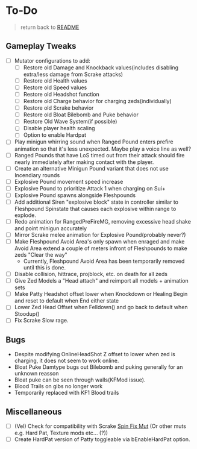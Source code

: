 # To-Do

> return back to [README](../README.md#documentation)

## Gameplay Tweaks

- [ ] Mutator configurations to add:
   - [ ] Restore old Damage and Knockback values(includes disabling extra/less damage from Scrake attacks)
   - [ ] Restore old Health values
   - [ ] Restore old Speed values
   - [ ] Restore old Headshot function
   - [ ] Restore old Charge behavior for charging zeds(individually)
   - [ ] Restore old Scrake behavior
   - [ ] Restore old Bloat Bilebomb and Puke behavior
   - [ ] Restore Old Wave System(if possible)   
   - [ ] Disable player health scaling
   - [ ] Option to enable Hardpat
- [ ] Play minigun whirring sound when Ranged Pound enters prefire animation so that it's less unexpected. Maybe play a voice line as well?
- [ ] Ranged Pounds that have LoS timed out from their attack should fire nearly immediately after making contact with the player.
- [ ] Create an alternative Minigun Pound variant that does not use Incendiary rounds
- [ ] Explosive Pound movement speed increase
- [ ] Explosive Pound to prioritize Attack 1 when charging on Sui+
- [ ] Explosive Pound spawns alongside Fleshpounds
- [ ] Add additional Siren "explosive block" state in controller similar to Fleshpound Spinstate that causes each explosive within range to explode.
- [ ] Redo animation for RangedPreFireMG, removing excessive head shake and point minigun accurately
- [ ] Mirror Scrake melee animation for Explosive Pound(probably never?)
- [ ] Make Fleshpound Avoid Area's only spawn when enraged and make Avoid Area extend a couple of meters infront of Fleshpounds to make zeds "Clear the way"
  - Currently, Fleshpound Avoid Area has been temporarily removed until this is done.
- [ ] Disable collision, hittrace, projblock, etc. on death for all zeds
- [ ] Give Zed Models a "Head attach" and reimport all models + animation sets
- [ ] Make Patty Headshot offset lower when Knockdown or Healing Begin and reset to default when End either state
- [ ] Lower Zed Head Offset when Felldown() and go back to default when Stoodup()
- [ ] Fix Scrake Slow rage.

## Bugs
- Despite modifying OnlineHeadShot Z offset to lower when zed is charging, it does not seem to work online.
- Bloat Puke Damtype bugs out Bilebomb and puking generally for an unknown reasson
- Bloat puke can be seen through walls(KFMod issue).
- Blood Trails on gibs no longer work
 - Temporarily replaced with KF1 Blood trails

## Miscellaneous

- [ ] (Vel) Check for compatibility with Scrake [Spin Fix Mut](https://steamcommunity.com/sharedfiles/filedetails/?id=2046199794) (Or other muts e.g. Hard Pat, Texture mods etc... (?))
- [ ] Create HardPat version of Patty toggleable via bEnableHardPat option.
